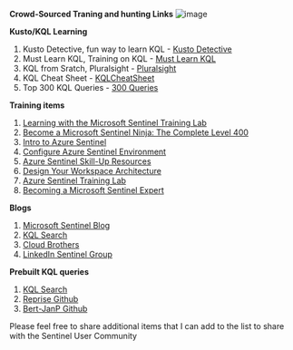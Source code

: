**Crowd-Sourced Traning and hunting Links**
![image](https://github.com/MSJosh/documentation/assets/120500937/e284eacf-2ffb-459a-9dda-9c4922375b3d)



**Kusto/KQL Learning**
1. Kusto Detective, fun way to learn KQL - [Kusto Detective](https://detective.kusto.io)
2. Must Learn KQL, Training on KQL - [Must Learn KQL](https://github.com/rod-trent/MustLearnKQL)
3. KQL from Sratch, Pluralsight - [Pluralsight](https://www.pluralsight.com/courses/kusto-query-language-kql-from-scratch)
4. KQL Cheat Sheet - [KQLCheatSheet](https://github.com/MSJosh/documentation/blob/main/Sentinel/Training%20Documents/kql_cheat_sheet_v01%20(2).pdf)
5. Top 300 KQL Queries - [300 Queries](https://github.com/MSJosh/documentation/blob/main/Sentinel/Training%20Documents/Top%20300%20Azure%20Sentinel%20KQL%20Query%20_%20%20(1).pdf)

**Training items**
1. [Learning with the Microsoft Sentinel Training Lab](https://github.com/microsoft/techcommunity.microsoft.com/tree/master/microsoft-sentinel-blog/learning-with-the-microsoft-sentinel-training-lab)
2. [Become a Microsoft Sentinel Ninja: The Complete Level 400](https://github.com/microsoft/techcommunity.microsoft.com/tree/master/microsoft-sentinel-blog/become-a-microsoft-sentinel-ninja-the-complete-level-400)
3. [Intro to Azure Sentinel](https://github.com/microsoft/learn.microsoft.com/tree/master/en-us/training/modules/intro-to-azure-sentinel)
4. [Configure Azure Sentinel Environment](https://github.com/microsoft/learn.microsoft.com/tree/master/en-us/training/paths/sc-200-configure-azure-sentinel-environment)
5. [Azure Sentinel Skill-Up Resources](https://github.com/microsoft/learn.microsoft.com/tree/master/en-us/azure/sentinel/skill-up-resources)
6. [Design Your Workspace Architecture](https://github.com/microsoft/learn.microsoft.com/tree/master/en-us/azure/sentinel/design-your-workspace-architecture)
7. [Azure Sentinel Training Lab](https://github.com/Azure/Azure-Sentinel/tree/master/Solutions/Training/Azure-Sentinel-Training-Lab)
8. [Becoming a Microsoft Sentinel Expert](https://github.com/cloudacademy/learning-paths/tree/master/becoming-a-microsoft-sentinel-expert-4465)


**Blogs**

1. [Microsoft Sentinel Blog](https://github.com/microsoft/techcommunity.microsoft.com/tree/master/microsoft-sentinel-blog/bg-p/MicrosoftSentinelBlog)
2. [KQL Search](https://github.com/kqlquery/kqlquery.com)
3. [Cloud Brothers](https://github.com/cloudbrothers/cloudbrothers.info)
4. [LinkedIn Sentinel Group](https://github.com/linkedin/groups/8768381)

**Prebuilt KQL queries**
1. [KQL Search](https://www.kqlsearch.com)
2. [Reprise Github](https://github.com/reprise99/Sentinel-Queries)
3. [Bert-JanP Github](https://github.com/Bert-JanP)



Please feel free to share additional items that I can add to the list to share with the Sentinel User Community
